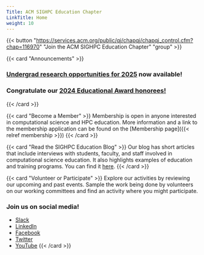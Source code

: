 ```yaml
---
Title: ACM SIGHPC Education Chapter
LinkTitle: Home
weight: 10
---
```




{{< button "https://services.acm.org/public/qj/chapqj/chapqj_control.cfm?chap=116970" "Join the ACM SIGHPC Education Chapter" "group" >}}

{{< card "Announcements" >}}

### [Undergrad research opportunities for 2025](https://sighpceducation.acm.org/resources/ugopportunities) now available!

### Congratulate our [2024 Educational Award honorees!](https://sighpceducation.acm.org/events/award24_announce)

{{< /card >}}

<!-- ## About the Chapter

[About the Chapter](./about/) -->

{{< card "Become a Member" >}}
Membership is open in anyone interested in computational science and HPC education.  More information and a link to the membership application can be found on the [Membership page]({{< relref membership >}})
{{< /card >}}

{{< card "Read the SIGHPC Education Blog" >}}
Our blog has short articles that include interviews with students, faculty, and staff involved in computational science education.  It also highlights examples of education and training programs.  You can find it [here](https://blog.sighpceducation.acm.org/wp).
{{< /card >}}

{{< card "Volunteer or Participate" >}}
Explore our activities by reviewing our upcoming and past events.  Sample the work being done by volunteers on our working committees and find an activity where you might participate.

### Join us on social media!

* [Slack](https://sighpc.slack.com/)
* [LinkedIn](https://www.linkedin.com/groups/12019017)
* [Facebook](https://www.facebook.com/sighpcedu/)
* [Twitter](https://twitter.com/sighpcedu)
* [YouTube](https://www.youtube.com/channel/UCHrmHj6nFfkhlxPv18LpBzw?view_as=subscriber)
{{< /card >}}
